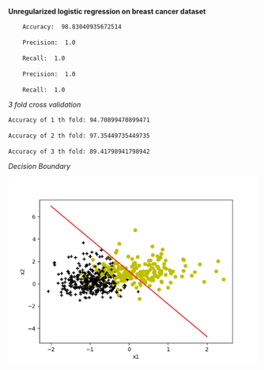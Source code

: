 **Unregularized logistic regression on breast cancer dataset**

        Accuracy:  98.83040935672514

        Precision:  1.0

        Recall:  1.0

        Precision:  1.0

        Recall:  1.0

*3 fold cross validation*

    Accuracy of 1 th fold: 94.70899470899471

    Accuracy of 2 th fold: 97.35449735449735

    Accuracy of 3 th fold: 89.41798941798942

*Decision Boundary*

![img](https://github.com/hetvi0609/ML_Assignment3/blob/main/Assignment3/Decision_Boundary.png)


